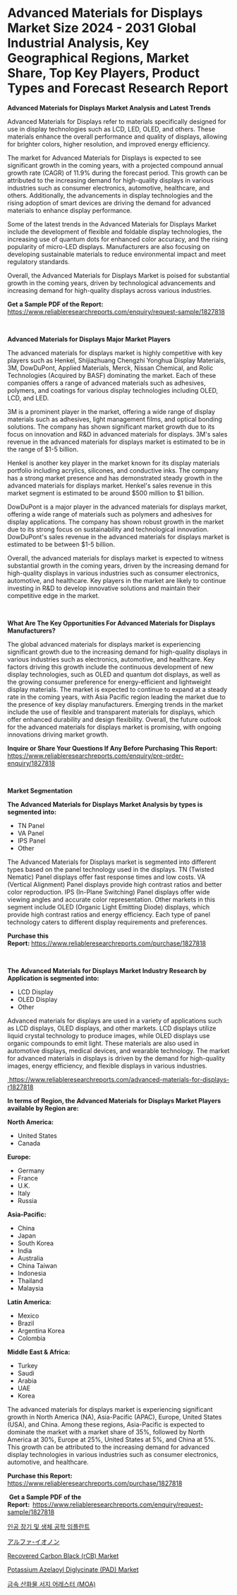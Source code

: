 <p><h1>Advanced Materials for Displays Market Size 2024 - 2031 Global Industrial Analysis, Key Geographical Regions, Market Share, Top Key Players, Product Types and Forecast Research Report</h1></p><p><strong>Advanced Materials for Displays Market Analysis and Latest Trends</strong></p>
<p><p>Advanced Materials for Displays refer to materials specifically designed for use in display technologies such as LCD, LED, OLED, and others. These materials enhance the overall performance and quality of displays, allowing for brighter colors, higher resolution, and improved energy efficiency.</p><p>The market for Advanced Materials for Displays is expected to see significant growth in the coming years, with a projected compound annual growth rate (CAGR) of 11.9% during the forecast period. This growth can be attributed to the increasing demand for high-quality displays in various industries such as consumer electronics, automotive, healthcare, and others. Additionally, the advancements in display technologies and the rising adoption of smart devices are driving the demand for advanced materials to enhance display performance.</p><p>Some of the latest trends in the Advanced Materials for Displays Market include the development of flexible and foldable display technologies, the increasing use of quantum dots for enhanced color accuracy, and the rising popularity of micro-LED displays. Manufacturers are also focusing on developing sustainable materials to reduce environmental impact and meet regulatory standards.</p><p>Overall, the Advanced Materials for Displays Market is poised for substantial growth in the coming years, driven by technological advancements and increasing demand for high-quality displays across various industries.</p></p>
<p><strong>Get a Sample PDF of the Report:&nbsp;</strong> <a href="https://www.reliableresearchreports.com/enquiry/request-sample/1827818">https://www.reliableresearchreports.com/enquiry/request-sample/1827818</a></p>
<p>&nbsp;</p>
<p><strong>Advanced Materials for Displays Major Market Players</strong></p>
<p><p>The advanced materials for displays market is highly competitive with key players such as Henkel, Shijiazhuang Chengzhi Yonghua Display Materials, 3M, DowDuPont, Applied Materials, Merck, Nissan Chemical, and Rolic Technologies (Acquired by BASF) dominating the market. Each of these companies offers a range of advanced materials such as adhesives, polymers, and coatings for various display technologies including OLED, LCD, and LED.</p><p>3M is a prominent player in the market, offering a wide range of display materials such as adhesives, light management films, and optical bonding solutions. The company has shown significant market growth due to its focus on innovation and R&D in advanced materials for displays. 3M's sales revenue in the advanced materials for displays market is estimated to be in the range of $1-5 billion.</p><p>Henkel is another key player in the market known for its display materials portfolio including acrylics, silicones, and conductive inks. The company has a strong market presence and has demonstrated steady growth in the advanced materials for displays market. Henkel's sales revenue in this market segment is estimated to be around $500 million to $1 billion.</p><p>DowDuPont is a major player in the advanced materials for displays market, offering a wide range of materials such as polymers and adhesives for display applications. The company has shown robust growth in the market due to its strong focus on sustainability and technological innovation. DowDuPont's sales revenue in the advanced materials for displays market is estimated to be between $1-5 billion.</p><p>Overall, the advanced materials for displays market is expected to witness substantial growth in the coming years, driven by the increasing demand for high-quality displays in various industries such as consumer electronics, automotive, and healthcare. Key players in the market are likely to continue investing in R&D to develop innovative solutions and maintain their competitive edge in the market.</p></p>
<p>&nbsp;</p>
<p><strong>What Are The Key Opportunities For Advanced Materials for Displays Manufacturers?</strong></p>
<p><p>The global advanced materials for displays market is experiencing significant growth due to the increasing demand for high-quality displays in various industries such as electronics, automotive, and healthcare. Key factors driving this growth include the continuous development of new display technologies, such as OLED and quantum dot displays, as well as the growing consumer preference for energy-efficient and lightweight display materials. The market is expected to continue to expand at a steady rate in the coming years, with Asia Pacific region leading the market due to the presence of key display manufacturers. Emerging trends in the market include the use of flexible and transparent materials for displays, which offer enhanced durability and design flexibility. Overall, the future outlook for the advanced materials for displays market is promising, with ongoing innovations driving market growth.</p></p>
<p><strong>Inquire or Share Your Questions If Any Before Purchasing This Report:</strong> <a href="https://www.reliableresearchreports.com/enquiry/pre-order-enquiry/1827818">https://www.reliableresearchreports.com/enquiry/pre-order-enquiry/1827818</a></p>
<p>&nbsp;</p>
<p><strong>Market Segmentation</strong></p>
<p><strong>The Advanced Materials for Displays Market Analysis by types is segmented into:</strong></p>
<p><ul><li>TN Panel</li><li>VA Panel</li><li>IPS Panel</li><li>Other</li></ul></p>
<p><p>The Advanced Materials for Displays market is segmented into different types based on the panel technology used in the displays. TN (Twisted Nematic) Panel displays offer fast response times and low costs. VA (Vertical Alignment) Panel displays provide high contrast ratios and better color reproduction. IPS (In-Plane Switching) Panel displays offer wide viewing angles and accurate color representation. Other markets in this segment include OLED (Organic Light Emitting Diode) displays, which provide high contrast ratios and energy efficiency. Each type of panel technology caters to different display requirements and preferences.</p></p>
<p><strong>Purchase this Report:&nbsp;</strong><a href="https://www.reliableresearchreports.com/purchase/1827818">https://www.reliableresearchreports.com/purchase/1827818</a></p>
<p>&nbsp;</p>
<p><strong>The Advanced Materials for Displays Market Industry Research by Application is segmented into:</strong></p>
<p><ul><li>LCD Display</li><li>OLED Display</li><li>Other</li></ul></p>
<p><p>Advanced materials for displays are used in a variety of applications such as LCD displays, OLED displays, and other markets. LCD displays utilize liquid crystal technology to produce images, while OLED displays use organic compounds to emit light. These materials are also used in automotive displays, medical devices, and wearable technology. The market for advanced materials in displays is driven by the demand for high-quality images, energy efficiency, and flexible displays in various industries.</p></p>
<p><a href="https://www.reliableresearchreports.com/advanced-materials-for-displays-r1827818">&nbsp;https://www.reliableresearchreports.com/advanced-materials-for-displays-r1827818</a></p>
<p><strong>In terms of Region, the Advanced Materials for Displays Market Players available by Region are:</strong></p>
<p>
    <p> <strong> North America: </strong>
        <ul>
            <li>United States</li>
            <li>Canada</li>
        </ul>
        </p> 
    <p> <strong> Europe: </strong>
        <ul>
            <li>Germany</li>
            <li>France</li>
            <li>U.K.</li>
            <li>Italy</li>
            <li>Russia</li>
        </ul>
        </p> 
    <p> <strong> Asia-Pacific: </strong>
        <ul>
            <li>China</li>
            <li>Japan</li>
            <li>South Korea</li>
            <li>India</li>
            <li>Australia</li>
            <li>China Taiwan</li>
            <li>Indonesia</li>
            <li>Thailand</li>
            <li>Malaysia</li>
        </ul>
        </p> 
    <p> <strong> Latin America: </strong>
        <ul>
            <li>Mexico</li>
            <li>Brazil</li>
            <li>Argentina Korea</li>
            <li>Colombia</li>
        </ul>
        </p> 
    <p> <strong> Middle East & Africa: </strong>
        <ul>
            <li>Turkey</li>
            <li>Saudi</li>
            <li>Arabia</li>
            <li>UAE</li>
            <li>Korea</li>
        </ul>
    </p>
    </p>
<p><p>The advanced materials for displays market is experiencing significant growth in North America (NA), Asia-Pacific (APAC), Europe, United States (USA), and China. Among these regions, Asia-Pacific is expected to dominate the market with a market share of 35%, followed by North America at 30%, Europe at 25%, United States at 5%, and China at 5%. This growth can be attributed to the increasing demand for advanced display technologies in various industries such as consumer electronics, automotive, and healthcare.</p></p>
<p><strong>Purchase this Report: </strong><a href="https://www.reliableresearchreports.com/purchase/1827818">https://www.reliableresearchreports.com/purchase/1827818</a></p>
<p>&nbsp;<strong>Get a Sample PDF of the Report:&nbsp;&nbsp;</strong><a href="https://www.reliableresearchreports.com/enquiry/request-sample/1827818">https://www.reliableresearchreports.com/enquiry/request-sample/1827818</a></p>
<p><strong></strong></p>
<p><p><a href="https://github.com/milikokao84/Market-Research-Report-List-1/blob/main/4582395143737.md">인공 장기 및 생체 공학 임플란트</a></p><p><a href="https://github.com/KenyonJohns/Market-Research-Report-List-1/blob/main/8400718137977.md">アルファ-イオノン</a></p><p><a href="https://github.com/juniordelafrance/Market-Research-Report-List-3/blob/main/recovered-carbon-black-rcb-market.md">Recovered Carbon Black (rCB) Market</a></p><p><a href="https://github.com/jaidynmorantestelletmjzya/Market-Research-Report-List-3/blob/main/potassium-azelaoyl-diglycinate-pad-market.md">Potassium Azelaoyl Diglycinate (PAD) Market</a></p><p><a href="https://github.com/ROBERTS65DAVID/Market-Research-Report-List-1/blob/main/7023477143736.md">금속 산화물 서지 어레스터 (MOA)</a></p></p>